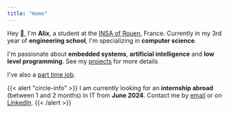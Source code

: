 ```yaml
---
title: "Home"
---
```


Hey 👋, I'm **Alix**, a student at the [INSA of Rouen](https://www.insa-rouen.fr), France. Currently in my 3rd year of **engineering school**, I'm specializing in **computer science**.

I'm passionate about **embedded systems**, **artificial intelligence** and **low level programming**. See my [projects](/projects) for more details

I've also a [part time job]().

{{< alert "circle-info" >}}
I am currently looking for an **internship abroad** (between 1 and 2 months) in IT from **June 2024**.
Contact me by [email](mailto:alix@anneraud.fr) or on [LinkedIn](https://www.linkedin.com/in/alix-anneraud/).
{{< /alert >}}